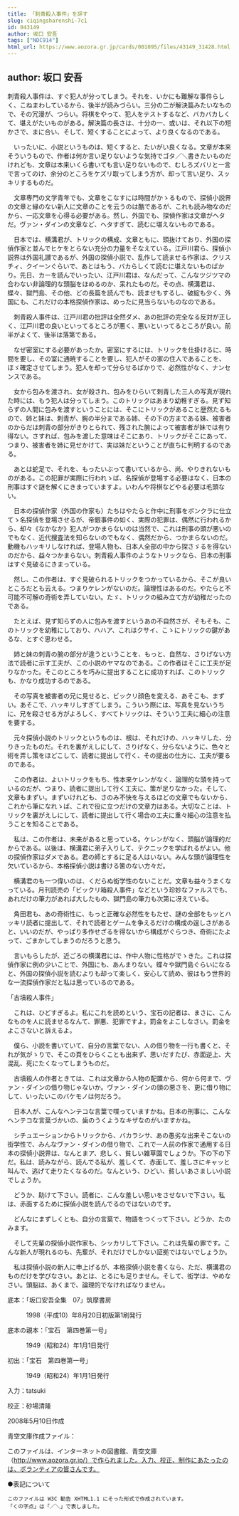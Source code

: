 ```yaml
---
title: 「刺青殺人事件」を評す
slug: ciqingsharenshi-7c1
id: 043149
author: 坂口 安吾
tags: ["NDC914"]
html_url: https://www.aozora.gr.jp/cards/001095/files/43149_31428.html
---
```


## author: 坂口 安吾

刺青殺人事件は、すぐ犯人が分ってしまう。それを、いかにも難解な事件らしく、こねまわしているから、後半が読みづらい。三分の二が解決篇みたいなもので、その冗漫が、つらい。将棋をやって、犯人をテストするなど、バカバカしくて、堪えがたいものがある。解決篇の長さは、十分の一、或いは、それ以下の短かさで、まに合い、そして、短くすることによって、より良くなるのである。

　いったいに、小説というものは、短くすると、たいがい良くなる。文章が本来そういうもので、作者は何か言い足りないような気持でゴタ／＼書きたいものだけれども、文章は本来いくら書いても言い足りないもので、むしろズバリと一言で言ってのけ、余分のところをケズリ取ってしまう方が、却って言い足り、スッキリするものだ。

　文章専門の文学青年でも、文章をこなすには時間がかゝるもので、探偵小説界の文章と縁のない新人に文章のことを云うのは酷であるが、これも読み物なのだから、一応文章を心得る必要がある。然し、外国でも、探偵作家は文章がヘタだ。ヴァン・ダインの文章など、ヘタすぎて、読むに堪えないものである。

　日本では、横溝君が、トリックの構成、文章ともに、頭抜けており、外国の探偵作家と並んでヒケをとらない充分の力量をそなえている。江戸川君ら、探偵小説界は外国礼讃であるが、外国の探偵小説で、乱作して読ませる作家は、クリスチィ、クイーンぐらいで、あとはもう、バカらしくて読むに堪えないものばかり。先日、カーを読んでいったい、江戸川君は、なんだって、こんなツジツマの合わない非論理的な頭脳をほめるのか、呆れたものだ。その点、横溝君は、蝶々、獄門島、その他、どの長篇を読んでも、読ませもするし、破綻も少く、外国にも、これだけの本格探偵作家は、めったに見当らないものなのである。

　刺青殺人事件は、江戸川君の批評は全然ダメ、あの批評の完全なる反対が正しく、江戸川君の良いといってるところが悪く、悪いといってるところが良い。前半がよくて、後半は落第である。

　なぜ密室にする必要があったか。密室にするには、トリックを仕掛けるに、時間を要し、その室に通暁することを要し、犯人がその家の住人であることを、ほゞ確定させてしまう。犯人を却って分らせるばかりで、必然性がなく、ナンセンスである。

　女から包みを渡され、女が殺され、包みをひらいて刺青した三人の写真が現れた時には、もう犯人は分ってしまう。このトリックはあまり幼稚すぎる。見ず知らずの人間に包みを渡すということには、そこにトリックがあること歴然たるもので、姉と妹は、刺青が、腕の半分まである姉、その下の方まである妹、被害者のからだは刺青の部分がきりとられて、残された腕によって被害者が妹では有り得ない。さすれば、包みを渡した意味はそこにあり、トリックがそこにあって、つまり、被害者を姉に見せかけて、実は妹だということが直ちに判明するのである。

　あとは蛇足で、それを、もったいぶって書いているから、尚、やりきれないものがある。この犯罪が実際に行われゝば、名探偵が登場する必要はなく、日本の刑事はすぐ謎を解くにきまっていますよ。いわんや将棋などやる必要は毛頭ない。

　日本の探偵作家（外国の作家も）たちはやたらと作中に刑事をボンクラに仕立てゝ名探偵を登場させるが、帝銀事件の如く、実際の犯罪は、偶然に行われるから、却々《なかなか》犯人がつかまらないのは当然で、これは刑事の頭が悪いのでもなく、近代捜査法を知らないのでもなく、偶然だから、つかまらないのだ。動機もハッキリしなければ、登場人物も、日本人全部の中から探さゞるを得ないのだから、益々つかまらない。刺青殺人事件のようなトリックなら、日本の刑事はすぐ見破るにきまっている。

　然し、この作者は、すぐ見破られるトリックをつかっているから、そこが良いところだとも云える。つまりケレンがないのだ。論理性はあるのだ。やたらと不可能不可解の奇術を弄していない。たゞ、トリックの組み立て方が幼稚だったのである。

　たとえば、見ず知らずの人に包みを渡すというあの不自然さが、そもそも、このトリックを幼稚にしており、ハハア、これはクサイ、こゝにトリックの鍵があるな、とすぐ思わせる。

　姉と妹の刺青の腕の部分が違うということを、もっと、自然な、さりげない方法で読者に示す工夫が、この小説のヤマなのである。この作者はそこに工夫が足りなかった。そこのところを巧みに提出することに成功すれば、このトリックも、かなり成功するのである。

　その写真を被害者の兄に見せると、ビックリ顔色を変える、あそこも、まずい。あそこで、ハッキリしすぎてしまう。こういう際には、写真を見ないうちに、兄を殺させる方がよろしく、すべてトリックは、そういう工夫に細心の注意を要する。

　元々探偵小説のトリックというものは、根は、それだけの、ハッキリした、分りきったものだ。それを裏がえしにして、さりげなく、分らないように、色々と術を弄し策をほどこして、読者に提出して行く、その提出の仕方に、工夫が要るのである。

　この作者は、よいトリックをもち、性本来ケレンがなく、論理的な頭を持っているのだが、つまり、読者に提出して行く工夫に、策が足りなかった。そして、文章もまずい。まずいけれども、さのみ不快を与えるほどの文章でもないから、これから筆になれゝば、これで役に立つだけの文章力はある。大切なことは、トリックを裏がえしにして、読者に提出して行く場合の工夫に重々細心の注意を払うことを知ることである。

　私は、この作者は、未来があると思っている。ケレンがなく、頭脳が論理的だからである。以後は、横溝君に弟子入りして、テクニックを学ばれるがよい。他の探偵作家はダメである。君の師とするに足る人はいない。みんな頭が論理性を欠いているから、本格探偵小説は書ける筈のない方々だ。

　横溝君のも一つ偉いのは、くだらぬ衒学性のないことだ。文章も益々うまくなっている。月刊読売の「ビックリ箱殺人事件」などという珍妙なファルスでも、あれだけの筆力があれば大したもの、獄門島の筆力も次第に冴えている。

　角田君も、あの奇術性に、もっと正確な必然性をもたせ、謎の全部をもッとハッキリ読者に提出して、それで読者とゲームを争えるだけの構成の逞しさがあると、いいのだが、やっぱり多作せざるを得ないから構成がぐらつき、奇術にたよって、ごまかしてしまうのだろうと思う。

　言いもらしたが、近ごろの横溝君には、作中人物に性格がでゝきた。これは探偵作家に例の少いことで、外国にも、あんまりない。蝶々や獄門島ぐらいになると、外国の探偵小説を読むよりも却って楽しく、安心して読め、彼はもう世界的な一流探偵作家だと私は思っているのである。

「古墳殺人事件」

　これは、ひどすぎるよ。私にこれを読めという、宝石の記者は、まさに、こんなものを人に読ませるなんて、罪悪、犯罪ですよ。罰金をよこしなさい。罰金をよこさないと訴えるよ。

　僕ら、小説を書いていて、自分の言葉でない、人の借り物を一行も書くと、それが気がゝりで、そこの頁をひらくことも出来ず、思いだすたび、赤面逆上、大混乱、死にたくなってしまうものだ。

　古墳殺人の作者ときては、これは文章から人物の配置から、何から何まで、ヴァン・ダインの借り物じゃないか。ヴァン・ダインの頭の悪さを、更に借り物にして、いったいこのバケモノは何だろう。

　日本人が、こんなヘンテコな言葉で喋っていますかね。日本の刑事に、こんなヘンテコな言葉づかいの、歯のうくようなキザなのがいますかね。

　シチュエーションからトリックから、バカラシサ、あの愚劣な出来そこないの衒学性で、みんなヴァン・ダインの借り物で、これで一人前の作家で通用する日本の探偵小説界は、なんとまア、悲しく、貧しい雑草園でしょうか。下の下の下だ。私は、読みながら、読んでる私が、羞しくて、赤面して、羞しさにキャッと叫んで、逃げて走りたくなるのだ。なんという、ひどい、貧しいあさましい小説でしょうか。

　どうか、助けて下さい。読者に、こんな羞しい思いをさせないで下さい。私は、赤面するために探偵小説を読んでるのではないのです。

　どんなにまずしくとも、自分の言葉で、物語をつくって下さい。どうか、たのみます。

　そして先輩の探偵小説作家も、シッカリして下さい。これは先輩の罪です。こんな新人が現れるのも、先輩が、それだけでしかない証拠ではないでしょうか。

　私は探偵小説の新人に申上げるが、本格探偵小説を書くなら、ただ、横溝君のものだけを学びなさい。あとは、とるにも足りません。そして、衒学は、やめなさい。頭脳は、あくまで、論理的でなければなりません。













底本：「坂口安吾全集　07」筑摩書房


　　　1998（平成10）年8月20日初版第1刷発行

底本の親本：「宝石　第四巻第一号」

　　　1949（昭和24）年1月1日発行

初出：「宝石　第四巻第一号」

　　　1949（昭和24）年1月1日発行

入力：tatsuki

校正：砂場清隆

2008年5月10日作成

青空文庫作成ファイル：

このファイルは、インターネットの図書館、青空文庫（http://www.aozora.gr.jp/）で作られました。入力、校正、制作にあたったのは、ボランティアの皆さんです。











●表記について


	このファイルは W3C 勧告 XHTML1.1 にそった形式で作成されています。
	「くの字点」は「／＼」で表しました。